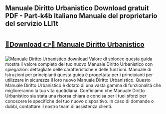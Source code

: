 ## Manuale Diritto Urbanistico Download gratuit PDF - Part-k4b Italiano Manuale del proprietario del servizio LLl1t

# <h2><a href="http://dfeexp.blite.top/?on=Manuale+Diritto+Urbanistico">🔗Download 👉🔴 Manuale Diritto Urbanistico</a></h2>

[![Manuale Diritto Urbanistico download](https://i.imgur.com/lujVjoI.png)](http://dfeexp.blite.top/?on=Manuale+Diritto+Urbanistico)
Valore di sblocco questa guida mostra il valore completo del tuo nuovo Manuale Diritto Urbanistico con spiegazioni dettagliate delle caratteristiche e delle funzioni. Manuale di Istruzioni per principianti questa guida è progettata per i principianti per utilizzare in sicurezza il loro nuovo Manuale Diritto Urbanistico. Questo Manuale Diritto Urbanistico è dotato di una vasta gamma di funzionalità che miglioreranno la tua vita quotidiana. Confidiamo che Manuale Diritto Urbanistico sia stata una risorsa chiara e concisa per i tuoi sforzi per conoscere le specifiche del tuo nuovo dispositivo. In caso di domande o dubbi, contattare il nostro team di assistenza clienti.

